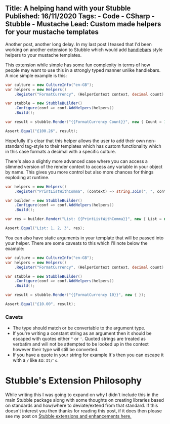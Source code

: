 Title: A helping hand with your Stubble
Published: 16/11/2020
Tags: 
    - Code
    - CSharp
    - Stubble
    - Mustache
Lead: Custom made helpers for your mustache templates
---

Another post, another long delay. In my last post I teased that I'd been working on another extension to Stubble which would add [handlebars](https://handlebarsjs.com/) style helpers to your mustache templates.

This extension while simple has some fun complexity in terms of how people may want to use this in a strongly typed manner unlike handlebars. A nice simple example is this:
```csharp
var culture = new CultureInfo("en-GB");
var helpers = new Helpers()
    .Register("FormatCurrency", (HelperContext context, decimal count) => count.ToString("C", culture));

var stubble = new StubbleBuilder()
    .Configure(conf => conf.AddHelpers(helpers))
    .Build();

var result = stubble.Render("{{FormatCurrency Count}}", new { Count = 100.26m });

Assert.Equal("£100.26", result);
```

Hopefully it's clear that this helper allows the user to add their own non-standard tag-style to their templates which has custom functionality which in this case formats a decimal with a specific culture.

There's also a slightly more advanced case where you can access a slimmed version of the render context to access any variable in your object by name. This gives you more control but also more chances for things exploding at runtime.

```csharp
var helpers = new Helpers()
    .Register("PrintListWithComma", (context) => string.Join(", ", context.Lookup<int[]>("List")));

var builder = new StubbleBuilder()
    .Configure(conf => conf.AddHelpers(helpers))
    .Build();

var res = builder.Render("List: {{PrintListWithComma}}", new { List = new[] { 1, 2, 3 } });

Assert.Equal("List: 1, 2, 3", res);
```

You can also have static arguments in your template that will be passed into your helper. There are some caveats to this which I'll note below the example:
```csharp
var culture = new CultureInfo("en-GB");
var helpers = new Helpers()
    .Register("FormatCurrency", (HelperContext context, decimal count) => count.ToString("C", culture));

var stubble = new StubbleBuilder()
    .Configure(conf => conf.AddHelpers(helpers))
    .Build();

var result = stubble.Render("{{FormatCurrency 10}}", new { });

Assert.Equal("£10.00", result);
```
### Cavets
- The type should match or be convertable to the argument type.
- If you're writing a constant string as an argument then it should be escaped with quotes either `"` or `'`. Quoted strings are treated as verbatim and will not be attempted to be looked up in the context however their type will still be converted.
- If you have a quote in your string for example It's then you can escape it with a `/` like so: `It/'s`.


# Stubble's Extension Philosophy
While writing this I was going to expand on why I didn't include this in the main Stubble package along with some thoughts on creating libraries based on standards and how/where to deviate/extend from that standard.
If this doesn't interest you then thanks for reading this post, if it does then please see my post on [Stubble extensions and enhancements here.](stubble-extensions-and-enhancements)